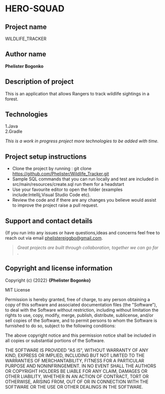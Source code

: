 # HERO-SQUAD

## Project name
WILDLIFE_TRACKER

## Author name
**Phelister Bogonko**

## Description of project
<p> This is an application that allows Rangers to track wildlife sightings in a forest. </p>


## Technologies
1.Java
<br>
2.Gradle
<br>
*<p>This is a work in progress project more technologies to be added with time.</p>*

## Project setup instructions
* Clone the project by running : git clone https://github.com/Phelister/Wildlife_Tracker.git
* Sample SQL commands that you can run locally and test are included in src/main/resources/create.sql run them for a headstart
* Use your favourite editor to open the folder (examples include:Intellij,Visual Studio Code etc).
* Review the code and if there are any changes you believe would assist to improve the project raise a pull request.

## Support and contact details
{If you run into any issues or have questions,ideas and concerns feel free to reach out via email phelistereiggbo@gmail.com.

> *Great projects are built through collaboration, together we can go far .*


## Copyright and license information

Copyright (c) {2022} **{Phelister Bogonko}**

MIT License

Permission is hereby granted, free of charge, to any person obtaining a copy
of this software and associated documentation files (the "Software"), to deal
with the Software without restriction, including without limitation the rights
to use, copy, modify, merge, publish, distribute, sublicense, and/or sell
copies of the Software, and to permit persons to whom the Software is
furnished to do so, subject to the following conditions:

The above copyright notice and this permission notice shall be included in all
copies or substantial portions of the Software.

THE SOFTWARE IS PROVIDED "AS IS", WITHOUT WARRANTY OF ANY KIND, EXPRESS OR
IMPLIED, INCLUDING BUT NOT LIMITED TO THE WARRANTIES OF MERCHANTABILITY,
FITNESS FOR A PARTICULAR PURPOSE AND NONINFRINGEMENT. IN NO EVENT SHALL THE
AUTHORS OR COPYRIGHT HOLDERS BE LIABLE FOR ANY CLAIM, DAMAGES OR OTHER
LIABILITY, WHETHER IN AN ACTION OF CONTRACT, TORT OR OTHERWISE, ARISING FROM,
OUT OF OR IN CONNECTION WITH THE SOFTWARE OR THE USE OR OTHER DEALINGS IN THE
SOFTWARE.
